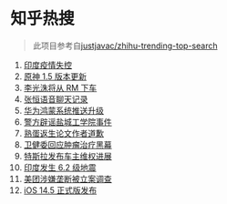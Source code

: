 # 知乎热搜

> 此项目参考自[justjavac/zhihu-trending-top-search](https://github.com/justjavac/zhihu-trending-top-search/blob/main/utils.ts)

<!-- BEGIN -->
  <!-- 最后更新时间:Wed Apr 28 2021 09:14:42 GMT+0000 (Coordinated Universal Time) -->
  1. [印度疫情失控](https://www.zhihu.com/search?q=印度疫情)
1. [原神 1.5 版本更新](https://www.zhihu.com/search?q=原神)
1. [李光洙将从 RM 下车](https://www.zhihu.com/search?q=李光洙下车)
1. [张恒语音聊天记录](https://www.zhihu.com/search?q=张恒郑爽)
1. [华为鸿蒙系统推送升级](https://www.zhihu.com/search?q=华为鸿蒙系统)
1. [警方辟谣盐城工学院事件](https://www.zhihu.com/search?q=盐城工学院)
1. [熟蛋返生论文作者道歉](https://www.zhihu.com/search?q=熟蛋返生论文)
1. [卫健委回应肿瘤治疗黑幕](https://www.zhihu.com/search?q=肿瘤治疗黑幕)
1. [特斯拉发布车主维权进展](https://www.zhihu.com/search?q=特斯拉维权)
1. [印度发生 6.2 级地震](https://www.zhihu.com/search?q=印度地震)
1. [美团涉嫌垄断被立案调查](https://www.zhihu.com/search?q=美团垄断)
1. [iOS 14.5 正式版发布](https://www.zhihu.com/search?q=ios14.5正式版)
  <!-- END -->